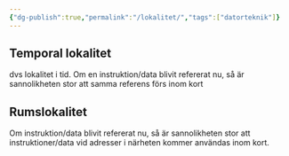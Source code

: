 ```yaml
---
{"dg-publish":true,"permalink":"/lokalitet/","tags":["datorteknik"]}
---
```



## Temporal lokalitet
dvs lokalitet i tid. Om en instruktion/data blivit refererat nu, så är sannolikheten stor att samma referens förs inom kort
## Rumslokalitet
Om instruktion/data blivit refererat nu, så är sannolikheten stor att instruktioner/data vid adresser i närheten kommer användas inom kort.
